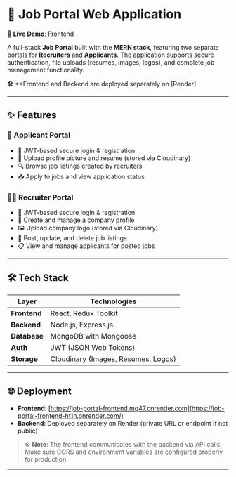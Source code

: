 # 💼 Job Portal Web Application

🚀 **Live Demo**: [Frontend](https://job-portal-frontend-ht1n.onrender.com/)

A full-stack **Job Portal** built with the **MERN stack**, featuring two separate portals for **Recruiters** and **Applicants**. The application supports secure authentication, file uploads (resumes, images, logos), and complete job management functionality.

🛠️ **Frontend and Backend are deployed separately on [Render]

---

## ✨ Features

### 👤 Applicant Portal

- 🔐 JWT-based secure login & registration
- 📄 Upload profile picture and resume (stored via Cloudinary)
- 🔍 Browse job listings created by recruiters
- 📥 Apply to jobs and view application status

### 🧑‍💼 Recruiter Portal

- 🔐 JWT-based secure login & registration
- 🏢 Create and manage a company profile
- 🖼️ Upload company logo (stored via Cloudinary)
- 📝 Post, update, and delete job listings
- 📋 View and manage applicants for posted jobs

---

## 🛠️ Tech Stack

| Layer        | Technologies                                   |
|--------------|------------------------------------------------|
| **Frontend** | React, Redux Toolkit                    |
| **Backend**  | Node.js, Express.js                            |
| **Database** | MongoDB with Mongoose                          |
| **Auth**     | JWT (JSON Web Tokens)                          |
| **Storage**  | Cloudinary (Images, Resumes, Logos)            |

---

## 🌐 Deployment

- **Frontend**: [https://job-portal-frontend.mq47.onrender.com](https://job-portal-frontend-ht1n.onrender.com/)  
- **Backend**: Deployed separately on Render (private URL or endpoint if not public)

> ⚙️ **Note**: The frontend communicates with the backend via API calls. Make sure CORS and environment variables are configured properly for production.

---




